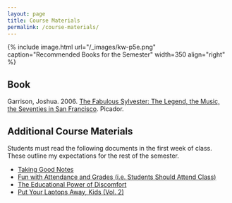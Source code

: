```yaml
---
layout: page
title: Course Materials
permalink: /course-materials/
---
```


{% include image.html url="/_images/kw-p5e.png" caption="Recommended Books for the Semester" width=350 align="right" %}

## Book

Garrison, Joshua. 2006. [The Fabulous Sylvester: The Legend, the Music, the Seventies in San Francisco](https://www.amazon.com/Fabulous-Sylvester-Legend-Seventies-Francisco/dp/0312425694/). Picador.

## Additional Course Materials

Students must read the following documents in the first week of class. These outline my expectations for the rest of the semester.

- [Taking Good Notes](http://svmiller.com/blog/2014/09/taking-good-notes/)
- [Fun with Attendance and Grades (i.e. Students Should Attend Class)](http://svmiller.com/blog/2016/05/fun-with-attendance-grades/)
- [The Educational Power of Discomfort](http://svmiller.com/blog/2016/05/educational-power-discomfort/)
- [Put Your Laptops Away, Kids (Vol. 2)](http://svmiller.com/blog/2016/05/put-your-laptops-away-2/)
